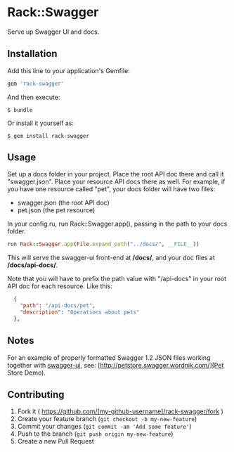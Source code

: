 # Rack::Swagger

Serve up Swagger UI and docs.

## Installation

Add this line to your application's Gemfile:

```ruby
gem 'rack-swagger'
```

And then execute:

    $ bundle

Or install it yourself as:

    $ gem install rack-swagger

## Usage

Set up a docs folder in your project. Place the root API doc there and call it
"swagger.json". Place your resource API docs there as well. For example, if you
have one resource called "pet", your docs folder will have two files:

* swagger.json (the root API doc)
* pet.json (the pet resource)

In your config.ru, run Rack::Swagger.app(), passing in the path to your docs
folder.

```ruby
run Rack::Swagger.app(File.expand_path("../docs/", __FILE__))
```

This will serve the swagger-ui front-end at **/docs/**, and your
doc files at **/docs/api-docs/**. 

Note that you will have to prefix the path
value with "/api-docs" in your root API doc for each resource. Like this:

```json
  {
    "path": "/api-docs/pet",
    "description": "Operations about pets"
  },
```

## Notes

For an example of properly formatted Swagger 1.2 JSON files working together
with [swagger-ui](https://github.com/wordnik/swagger-ui), see:
[http://petstore.swagger.wordnik.com/](Pet Store Demo).

## Contributing

1. Fork it ( https://github.com/[my-github-username]/rack-swagger/fork )
2. Create your feature branch (`git checkout -b my-new-feature`)
3. Commit your changes (`git commit -am 'Add some feature'`)
4. Push to the branch (`git push origin my-new-feature`)
5. Create a new Pull Request

